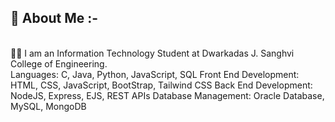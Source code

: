 ## 💫 About Me :- 
<br>👨‍💻 I am an Information Technology Student at Dwarkadas J. Sanghvi College of Engineering. 
<br> Languages: C, Java, Python, JavaScript, SQL
 Front End Development: HTML, CSS, JavaScript, BootStrap, Tailwind CSS
 Back End Development: NodeJS, Express, EJS, REST APIs
 Database Management: Oracle Database, MySQL, MongoDB
